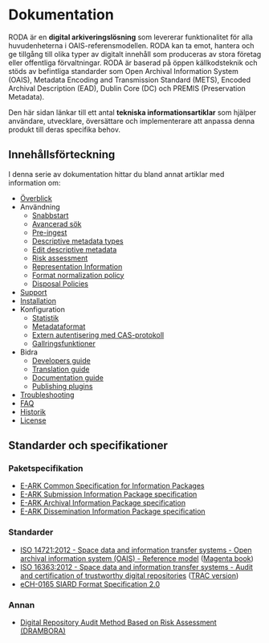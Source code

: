# Dokumentation

RODA är en **digital arkiveringslösning** som levererar funktionalitet för alla huvudenheterna i OAIS-referensmodellen. RODA kan ta emot, hantera och ge tillgång till olika typer av digitalt innehåll som produceras av stora företag eller offentliga förvaltningar. RODA är baserad på öppen källkodsteknik och stöds av befintliga standarder som Open Archival Information System (OAIS), Metadata Encoding and Transmission Standard (METS), Encoded Archival Description (EAD), Dublin Core (DC) och PREMIS (Preservation Metadata).

Den här sidan länkar till ett antal **tekniska informationsartiklar** som hjälper användare, utvecklare, översättare och implementerare att anpassa denna produkt till deras specifika behov.

## Innehållsförteckning

I denna serie av dokumentation hittar du bland annat artiklar med information om:

- [Överblick](Overview.md)
- Användning
    - [Snabbstart](Quickstart.md)
    - [Avancerad sök](Advanced_Search.md)
    - [Pre-ingest](Pre_Ingest.md)
    - [Descriptive metadata types](Descriptive_Metadata_Types.md)
    - [Edit descriptive metadata](EditDescriptiveMetadata.md)
    - [Risk assessment](Risk_Assessment.md)
    - [Representation Information](Representation_Information.md)
    - [Format normalization policy](Format_Normalization_Policy.md)
    - [Disposal Policies](Disposal_Policies.md)
- [Support](https://www.roda-community.org/#bellhop_bell-support)
- [Installation](https://www.roda-community.org/deploys/)
- Konfiguration
    - [Statistik](Statistics.md)
    - [Metadataformat](Metadata_Formats.md)
    - [Extern autentisering med CAS-protokoll](Central_Authentication_Service.md)
    - [Gallringsfunktioner](Disposal.md)
- Bidra
    - [Developers guide](Developers_Guide.md)
    - [Translation guide](Translation_Guide.md)
    - [Documentation guide](Documentation_Guide.md)
    - [Publishing plugins](Publishing_plugins.md)
- [Troubleshooting](Troubleshooting.md)
- [FAQ](FAQ.md)
- [Historik](History.md)
- [License](LICENSE.md)

## Standarder och specifikationer

### Paketspecifikation

* [E-ARK Common Specification for Information Packages](http://www.dilcis.eu/specifications/common-specification)
* [E-ARK Submission Information Package specification](http://www.dilcis.eu/specifications/sip)
* [E-ARK Archival Information Package specification](http://www.dilcis.eu/specifications/aip)
* [E-ARK Dissemination Information Package specification](http://www.dilcis.eu/specifications/dip)

### Standarder

* [ISO 14721:2012 - Space data and information transfer systems - Open archival information system (OAIS) - Reference model](http://www.iso.org/iso/catalogue_detail.htm?csnumber=57284) ([Magenta book](https://public.ccsds.org/pubs/650x0m2.pdf))
* [ISO 16363:2012 - Space data and information transfer systems - Audit and certification of trustworthy digital repositories](http://www.iso.org/iso/catalogue_detail.htm?csnumber=56510) ([TRAC version](https://www.crl.edu/sites/default/files/d6/attachments/pages/trac_0.pdf))
* [eCH-0165 SIARD Format Specification 2.0](https://www.ech.ch/vechweb/page?p=dossier&documentNumber=eCH-0165&documentVersion=2.0)

### Annan

* [Digital Repository Audit Method Based on Risk Assessment (DRAMBORA)](http://www.repositoryaudit.eu/download/)
